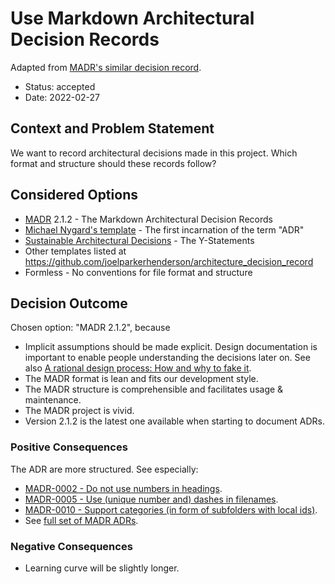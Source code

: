 # Use Markdown Architectural Decision Records

Adapted from
[MADR's similar decision record](https://github.com/adr/madr/blob/2.1.2/docs/adr/0000-use-markdown-architectural-decision-records.md).

* Status: accepted
* Date: 2022-02-27

## Context and Problem Statement

We want to record architectural decisions made in this project.
Which format and structure should these records follow?

## Considered Options

* [MADR](https://adr.github.io/madr/) 2.1.2 - The Markdown Architectural Decision Records
* [Michael Nygard's template](http://thinkrelevance.com/blog/2011/11/15/documenting-architecture-decisions) - The first incarnation of the term "ADR"
* [Sustainable Architectural Decisions](https://www.infoq.com/articles/sustainable-architectural-design-decisions) - The Y-Statements
* Other templates listed at <https://github.com/joelparkerhenderson/architecture_decision_record>
* Formless - No conventions for file format and structure

## Decision Outcome

Chosen option: "MADR 2.1.2", because

* Implicit assumptions should be made explicit.
  Design documentation is important to enable people understanding the decisions later on.
  See also [A rational design process: How and why to fake it](https://doi.org/10.1109/TSE.1986.6312940).
* The MADR format is lean and fits our development style.
* The MADR structure is comprehensible and facilitates usage & maintenance.
* The MADR project is vivid.
* Version 2.1.2 is the latest one available when starting to document ADRs.

### Positive Consequences

The ADR are more structured. See especially:
* [MADR-0002 - Do not use numbers in headings](https://github.com/adr/madr/blob/2.1.2/docs/adr/0002-do-not-use-numbers-in-headings.md).
* [MADR-0005 - Use (unique number and) dashes in filenames](https://github.com/adr/madr/blob/2.1.2/docs/adr/0005-use-dashes-in-filenames.md).
* [MADR-0010 - Support categories (in form of subfolders with local ids)](https://github.com/adr/madr/blob/2.1.2/docs/adr/0010-support-categories.md).
* See [full set of MADR ADRs](https://github.com/adr/madr/blob/2.1.2/docs/adr).

### Negative Consequences

* Learning curve will be slightly longer.
